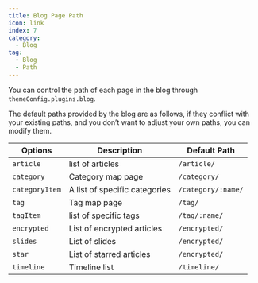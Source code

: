 ```yaml
---
title: Blog Page Path
icon: link
index: 7
category:
  - Blog
tag:
  - Blog
  - Path
---
```


You can control the path of each page in the blog through `themeConfig.plugins.blog`.

The default paths provided by the blog are as follows, if they conflict with your existing paths, and you don’t want to adjust your own paths, you can modify them.

| Options        | Description                   | Default Path       |
| -------------- | ----------------------------- | ------------------ |
| `article`      | list of articles              | `/article/`        |
| `category`     | Category map page             | `/category/`       |
| `categoryItem` | A list of specific categories | `/category/:name/` |
| `tag`          | Tag map page                  | `/tag/`            |
| `tagItem`      | list of specific tags         | `/tag/:name/`      |
| `encrypted`    | List of encrypted articles    | `/encrypted/`      |
| `slides`       | List of slides                | `/encrypted/`      |
| `star`         | List of starred articles      | `/encrypted/`      |
| `timeline`     | Timeline list                 | `/timeline/`       |
